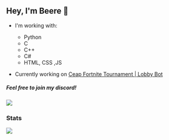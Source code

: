 ## Hey, I'm Beere 👋
- I'm working with:
    - Python
    - C
    - C++
    - C#
    - HTML, CSS ,JS

- Currently working on [Ceap Fortnite Tournament | Lobby Bot](https://discord.gg/ceap)


##### Feel free to join my discord!
[![](https://img.shields.io/discord/1140359404156366918?label=discord&style=for-the-badge&logo=discord&color=5865F2&logoColor=white)](https://discord.gg/kJvREaJDfd)

### Stats

[![](https://github-readme-stats.vercel.app/api?username=BeereMgM)](https://github.com/anuraghazra/github-readme-stats)
